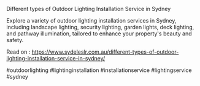 Different types of Outdoor Lighting Installation Service in Sydney

Explore a variety of outdoor lighting installation services in Sydney, including landscape lighting, security lighting, garden lights, deck lighting, and pathway illumination, tailored to enhance your property's beauty and safety.

Read on : https://www.sydeleslr.com.au/different-types-of-outdoor-lighting-installation-service-in-sydney/

#outdoorlighting #lightinginstallation #installationservice #lightingservice #sydney
